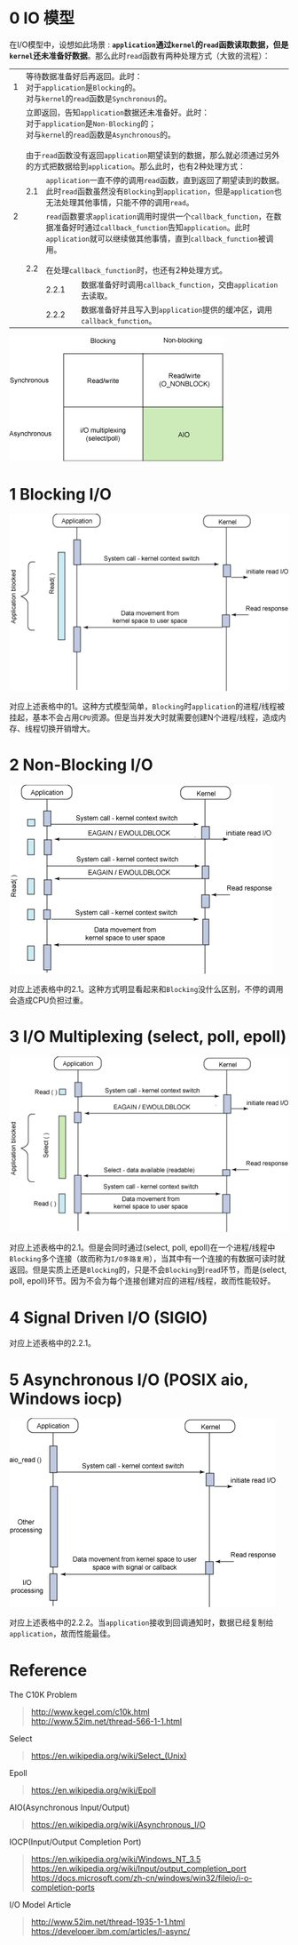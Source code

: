 # 0 IO 模型

在I/O模型中，设想如此场景 : **`application`通过`kernel`的`read`函数读取数据，但是`kernel`还未准备好数据**。那么此时`read`函数有两种处理方式（大致的流程）：

<table>
  <tr>
    <td>1</td>
    <td colspan="3">
      等待数据准备好后再返回。此时：
      <br />
      对于<code>application</code>是<code>Blocking</code>的。
      <br />
      对与<code>kernel</code>的<code>read</code>函数是<code>Synchronous</code>的。
    </td>
  </tr>
  <tr>
    <td rowspan="5">2</td>
    <td colspan="3">
      立即返回，告知<code>application</code>数据还未准备好。此时：
      <br />
      对于<code>application</code>是<code>Non-Blocking</code>的；
      <br />
      对与<code>kernel</code>的<code>read</code>函数是<code>Asynchronous</code>的。
      <br />
      <br />
      由于<code>read</code>函数没有返回<code>application</code>期望读到的数据，那么就必须通过另外的方式把数据给到<code>application</code>。那么此时，也有2种处理方式：
    </td>
  </tr>
  <td>2.1</td>
  <td colspan="2">
    <code>application</code>一直不停的调用<code>read</code>函数，直到返回了期望读到的数据。此时<code>read</code>函数虽然没有<code>Blocking</code>到<code>application</code>，但是<code>application</code>也无法处理其他事情，只能不停的调用<code>read</code>。
  </td>
  </tr>
  </tr>
  <td rowspan="3">2.2</td>
  <td colspan="2">
    <code>read</code>函数要求<code>application</code>调用时提供一个<code>callback_function</code>，在数据准备好时通过<code>callback_function</code>告知<code>application</code>。此时<code>application</code>就可以继续做其他事情，直到<code>callback_function</code>被调用。
    <br />
    <br />
    在处理<code>callback_function</code>时，也还有2种处理方式。
  </td>
  </tr>
  </tr>
  <td>2.2.1</td>
  <td>
    数据准备好时调用<code>callback_function</code>，交由<code>application</code>去读取。
  </td>
  </tr>
  </tr>
  <td>2.2.2</td>
  <td>
    数据准备好并且写入到<code>application</code>提供的缓冲区，调用<code>callback_function</code>。
  </td>
  </tr>
</table>

![I/O Model](img/io-model.gif)

# 1 Blocking I/O

![Blocking I/O](img/io-model.blocking.gif)

对应上述表格中的1。这种方式模型简单，`Blocking`时`application`的进程/线程被挂起，基本不会占用`CPU`资源。但是当并发大时就需要创建N个进程/线程，造成内存、线程切换开销增大。

# 2 Non-Blocking I/O

![Non-Blocking I/O](img/io-model.non-blocking.gif)

对应上述表格中的2.1。这种方式明显看起来和`Blocking`没什么区别，不停的调用会造成CPU负担过重。

# 3 I/O Multiplexing (select, poll, epoll)

![I/O Multiplexing (select)](img/io-model.io-multiplexing-select.gif)

对应上述表格中的2.1。但是会同时通过(select, poll, epoll)在一个进程/线程中`Blocking`多个连接（故而称为`I/O多路复用`），当其中有一个连接的有数据可读时就返回。但是实质上还是`Blocking`的，只是不会`Blocking`到`read`环节，而是(select, poll, epoll)环节。因为不会为每个连接创建对应的进程/线程，故而性能较好。

# 4 Signal Driven I/O (SIGIO)
对应上述表格中的2.2.1。

# 5 Asynchronous I/O (POSIX aio, Windows iocp)

![Asynchronous Non-Blocking I/O (aio)](img/io-model.asynchronous-non-blocking-aio.gif)

对应上述表格中的2.2.2。当`application`接收到回调通知时，数据已经复制给`application`，故而性能最佳。

# Reference

The C10K Problem
> http://www.kegel.com/c10k.html  
> http://www.52im.net/thread-566-1-1.html

Select
> https://en.wikipedia.org/wiki/Select_(Unix)

Epoll
> https://en.wikipedia.org/wiki/Epoll

AIO(Asynchronous Input/Output)
> https://en.wikipedia.org/wiki/Asynchronous_I/O

IOCP(Input/Output Completion Port)
> https://en.wikipedia.org/wiki/Windows_NT_3.5  
> https://en.wikipedia.org/wiki/Input/output_completion_port  
> https://docs.microsoft.com/zh-cn/windows/win32/fileio/i-o-completion-ports

I/O Model Article
> http://www.52im.net/thread-1935-1-1.html  
> https://developer.ibm.com/articles/l-async/